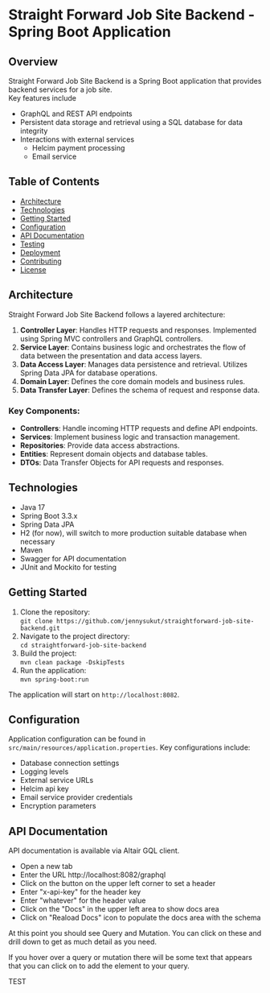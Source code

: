 # Straight Forward Job Site Backend - Spring Boot Application

## Overview

Straight Forward Job Site Backend is a Spring Boot application that provides backend services for a job site.<br/>Key features include
* GraphQL and REST API endpoints
* Persistent data storage and retrieval using a SQL database for data integrity
* Interactions with external services
  * Helcim payment processing
  * Email service

## Table of Contents

- [Architecture](#architecture)
- [Technologies](#technologies)
- [Getting Started](#getting-started)
- [Configuration](#configuration)
- [API Documentation](#api-documentation)
- [Testing](#testing)
- [Deployment](#deployment)
- [Contributing](#contributing)
- [License](#license)

## Architecture

Straight Forward Job Site Backend follows a layered architecture:

1. **Controller Layer**: Handles HTTP requests and responses. Implemented using Spring MVC controllers and GraphQL controllers.
2. **Service Layer**: Contains business logic and orchestrates the flow of data between the presentation and data access layers.
3. **Data Access Layer**: Manages data persistence and retrieval. Utilizes Spring Data JPA for database operations.
4. **Domain Layer**: Defines the core domain models and business rules.
5. **Data Transfer Layer**: Defines the schema of request and response data.

### Key Components:

- **Controllers**: Handle incoming HTTP requests and define API endpoints.
- **Services**: Implement business logic and transaction management.
- **Repositories**: Provide data access abstractions.
- **Entities**: Represent domain objects and database tables.
- **DTOs**: Data Transfer Objects for API requests and responses.

## Technologies

- Java 17
- Spring Boot 3.3.x
- Spring Data JPA
- H2 (for now), will switch to more production suitable database when necessary
- Maven
- Swagger for API documentation
- JUnit and Mockito for testing

## Getting Started

1. Clone the repository: <br/>
`git clone https://github.com/jennysukut/straightforward-job-site-backend.git`
2. Navigate to the project directory:<br/>
`cd straightforward-job-site-backend`
3. Build the project:<br/>
`mvn clean package -DskipTests`
4. Run the application:<br/>
`mvn spring-boot:run`

The application will start on `http://localhost:8082`.

## Configuration

Application configuration can be found in `src/main/resources/application.properties`. Key configurations include:

- Database connection settings
- Logging levels
- External service URLs
- Helcim api key
- Email service provider credentials
- Encryption parameters

## API Documentation

API documentation is available via Altair GQL client.
- Open a new tab
- Enter the URL http://localhost:8082/graphql
- Click on the button on the upper left corner to set a header
- Enter "x-api-key" for the header key
- Enter "whatever" for the header value
- Click on the "Docs" in the upper left area to show docs area
- Click on "Reaload Docs" icon to populate the docs area with the schema

At this point you should see Query and Mutation.  You can click on these and drill down to get as much detail as you need.

If you hover over a query or mutation there will be some text that appears that you can click on to add the element to your query.

TEST
